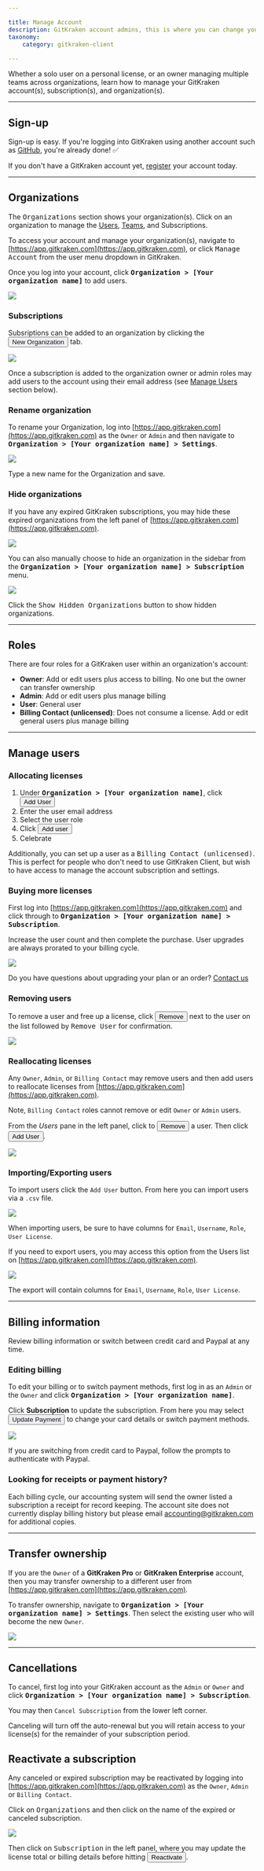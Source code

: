 ```yaml
---

title: Manage Account
description: GitKraken account admins, this is where you can change your plan, add or remove users, update billing, cancel, and generally manage your account.
taxonomy:
    category: gitkraken-client
    
---
```


Whether a solo user on a personal license, or an owner managing multiple teams across organizations, learn how to manage your GitKraken account(s), subscription(s), and organization(s).

***
## Sign-up
Sign-up is easy. If you're logging into GitKraken using another account such as [GitHub](/gitkraken-client/github-gitkraken-client/), you're already done! ✅

If you don't have a GitKraken account yet, [register](https://app.gitkraken.com/register) your account today.

***

## Organizations
The <kbd>Organizations</kbd> section shows your organization(s). Click on an organization to manage the [Users](/gitkraken-client/gitkraken-mange-account/#manage-users/), [Teams](/gitkraken-client/teams/), and Subscriptions.

To access your account and manage your organization(s), navigate to [https://app.gitkraken.com](https://app.gitkraken.com), or click <kbd>Manage Account</kbd> from the user menu dropdown <em class="context-menu"><i class="fa fa-bars"> </i>  </em> in GitKraken.

Once you log into your account, click <kbd><strong>Organization > [Your organization name]</strong></kbd> to add users.

<img src="/wp-content/uploads/subscriptions.png" srcset="/wp-content/uploads/subscriptions@2x.png 2x" class="img-responsive center img-bordered">

### Subscriptions
Subsriptions can be added to an organization by clicking the <button class='button button--primary button--ui button--nolink'><span style='color:#141422;'>New Organization</span></button> tab.

<img src="/wp-content/uploads/gk-plans1.png"  class="img-responsive center img-bordered">

Once a subscription is added to the organization owner or admin roles may add users to the account using their email address (see [Manage Users](/gitkraken-client/gitkraken-mange-account/#manage-users/) section below).

### Rename organization

To rename your Organization, log into [https://app.gitkraken.com](https://app.gitkraken.com) as the `Owner` or `Admin` and then navigate to <kbd><strong>Organization > [Your organization name] > Settings</strong></kbd>. 

<img src="/wp-content/uploads/rename.png" class="img-responsive center img-bordered">


Type a new name for the Organization and save.

### Hide organizations

If you have any expired GitKraken subscriptions, you may hide these expired organizations from the left panel of [https://app.gitkraken.com](https://app.gitkraken.com).

<img src="/wp-content/uploads/hide-expired-organizations.png" class="img-responsive center img-bordered">

You can also manually choose to hide an organization in the sidebar from the <kbd><strong>Organization > [Your organization name] > Subscription</strong></kbd> menu.

<img src="/wp-content/uploads/hide-organization.png" class="img-responsive center img-bordered">

Click the <kbd>Show Hidden Organizations</kbd> button to show hidden organizations.


***
## Roles

There are four roles for a GitKraken user within an organization's account:

* **Owner**: Add or edit users plus access to billing. No one but the owner can transfer ownership
* **Admin**: Add or edit users plus manage billing
* **User**: General user
* **Billing Contact (unlicensed)**: Does not consume a license. Add or edit general users plus manage billing

***
## Manage users

### Allocating licenses
1. Under <kbd><strong>Organization > [Your organization name]</strong></kbd>, click <button class='button button--success button--ui button--nolink'>Add User</button>
2. Enter the user email address
3. Select the user role
4. Click <button class='button button--success button--ui button--nolink'>Add user</button>
5. Celebrate

Additionally, you can set up a user as a <kbd>Billing Contact (unlicensed)</kbd>. This is perfect for people who don't need to use GitKraken Client, but wish to have access to manage the account subscription and settings.



### Buying more licenses

First log into [https://app.gitkraken.com](https://app.gitkraken.com) and click through to <kbd><strong>Organization > [Your organization name] > Subscription</strong></kbd>.

Increase the user count and then complete the purchase. User upgrades are always prorated to your billing cycle.

<img src="/wp-content/uploads/buy-more-licenses.png" class="img-bordered img-responsive center">

<div class='callout callout--success'>
    <p>Do you have questions about upgrading your plan or an order? <a href="https://www.gitkraken.com/contact">Contact us</a></p>
</div>

### Removing users

To remove a user and free up a license, click <button class='button button--danger button--ui button--nolink'>Remove</button> next to the user on the list followed by <kbd>Remove User</kbd> for confirmation.

<img src="/wp-content/uploads/remove-user.png" srcset="/wp-content/uploads/remove-user.png" class="img-responsive center img-bordered">

### Reallocating licenses

Any `Owner`, `Admin`, or `Billing Contact` may remove users and then add users to reallocate licenses from [https://app.gitkraken.com](https://app.gitkraken.com). 

Note, `Billing Contact` roles cannot remove or edit `Owner` or `Admin` users. 

From the *Users* pane in the left panel, click to <button class='button button--danger button--ui button--nolink'>Remove</button> a user. Then click <button class='button button--success button--ui button--nolink'>Add User</button>.

<img src="/wp-content/uploads/licenses-page.png" srcset="/wp-content/uploads/licenses-page@2x.png 2x" class="img-responsive center img-bordered">

### Importing/Exporting users 

To import users click the `Add User` button. From here you can import users via a `.csv` file. 

<img src="/wp-content/uploads/account-site-import-button.png" class="img-responsive center img-bordered"/> 

When importing users, be sure to have columns for `Email`, `Username`, `Role`, `User License`.

If you need to export users, you may access this option from the Users list on [https://app.gitkraken.com](https://app.gitkraken.com).

<img src="/wp-content/uploads/account-site-export-arrow.png" class="img-responsive center img-bordered"/> 

The export will contain columns for `Email`, `Username`, `Role`, `User License`.

***
## Billing information
Review billing information or switch between credit card and Paypal at any time.

### Editing billing

To edit your billing or to switch payment methods, first log in as an `Admin` or the `Owner` and click <kbd><strong>Organization > [Your organization name]</strong></kbd>. 

Click **Subscription** to update the subscription.  From here you may select <button class='button button--primary button--ui button--nolink'><span style='color:#141422;'>Update Payment</span></button> to change your card details or switch payment methods.

<img src="/wp-content/uploads/edit-billing.png" class="img-bordered img-responsive center">

If you are switching from credit card to Paypal, follow the prompts to authenticate with Paypal.

### Looking for receipts or payment history?
Each billing cycle, our accounting system will send the owner listed a subscription a receipt for record keeping. The account site does not currently display billing history but please email [accounting@gitkraken.com](mailto:accounting@gitkraken.com) for additional copies.

***

## Transfer ownership

If you are the `Owner` of a <strong>GitKraken Pro</strong> or <strong>GitKraken Enterprise</strong> account, then you may transfer ownership to a different user from [https://app.gitkraken.com](https://app.gitkraken.com).

To transfer ownership, navigate to <kbd><strong>Organization > [Your organization name] > Settings</strong></kbd>. Then select the existing user who will become the new `Owner`.

<img src="/wp-content/uploads/transfer-ownership.png" class="img-responsive center img-bordered">


***
## Cancellations

To cancel, first log into your GitKraken account as the `Admin` or `Owner` and click <kbd><strong>Organization > [Your organization name] > Subscription</strong></kbd>.

You may then `Cancel Subscription` from the lower left corner.

Canceling will turn off the auto-renewal but you will retain access to your license(s) for the remainder of your subscription period. 

## Reactivate a subscription

Any canceled or expired subscription may be reactivated by logging into [https://app.gitkraken.com](https://app.gitkraken.com) as the `Owner`, `Admin` or `Billing Contact`.

Click on <kbd>Organizations</kbd> and then click on the name of the expired or canceled subscription.

<img src="/wp-content/uploads/org-expired.png" srcset="/wp-content/uploads/org-expired@2x.png 2x" class="img-responsive center img-bordered">

Then click on <kbd>Subscription</kbd> in the left panel, where you may update the license total or billing details before hitting <button class='button button--success button--ui button--nolink'>Reactivate</button>.
